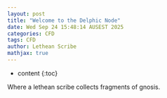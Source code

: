```yaml
---
layout: post
title: "Welcome to the Delphic Node"
date: Wed Sep 24 15:48:14 AUSEST 2025
categories: CFD
tags: CFD
author: Lethean Scribe
mathjax: true
---
```


* content
{:toc}

Where a lethean scribe collects fragments of gnosis.
